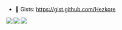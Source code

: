 - 📜 Gists: https://gist.github.com/Hezkore

<a href="https://github.com/anuraghazra/github-readme-stats">
  <img align="left" src="https://github-readme-stats.vercel.app/api?username=Hezkore&icon_color=ffc800&custom_title=GitHub%20Stats&show_icons=true&theme=material-palenight" />
  <img align="left" src="https://github-readme-stats.vercel.app/api/wakatime?username=Hezkore&theme=material-palenight&layout=compact" />
  <img align="center" src="https://github-readme-stats.vercel.app/api/top-langs/?username=Hezkore&custom_title=Language%20Stats&theme=material-palenight&exclude_repo=m2py,m2curses,m2libui" />
</a>

<!--
**Hezkore/Hezkore** is a ✨ _special_ ✨ repository because its `README.md` (this file) appears on your GitHub profile.

Here are some ideas to get you started:

- 🔭 I’m currently working on ...
- 🌱 I’m currently learning ...
- 👯 I’m looking to collaborate on ...
- 🤔 I’m looking for help with ...
- 💬 Ask me about ...
- 📫 How to reach me: ...
- 😄 Pronouns: ...
- ⚡ Fun fact: ...
-->
